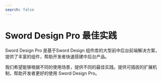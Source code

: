 ```yaml
---
search: false
---
```


# Sword Design Pro 最佳实践


Sword Design Pro 是基于Sword Design 组件库的大型前中后台前端解决方案，提供了丰富的组件，帮助开发者快速搭建中后台产品。



我们希望能够根据不同的使用场景，提供不同的最佳实践。提供可插拔的扩展机制，帮助开发者更好的使用 Sword Design Pro。